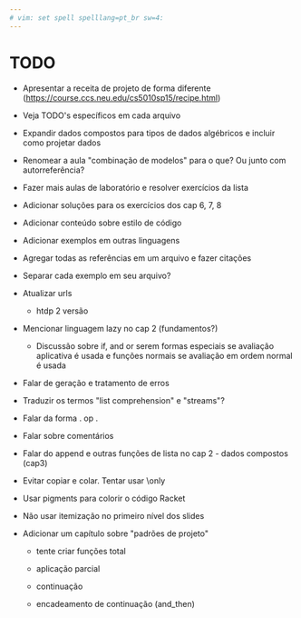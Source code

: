 ```yaml
---
# vim: set spell spelllang=pt_br sw=4:
---
```


# TODO

- Apresentar a receita de projeto de forma diferente (https://course.ccs.neu.edu/cs5010sp15/recipe.html)

- Veja TODO's específicos em cada arquivo

- Expandir dados compostos para tipos de dados algébricos e incluir como projetar dados

- Renomear a aula "combinação de modelos" para o que? Ou junto com autorreferência?

- Fazer mais aulas de laboratório e resolver exercícios da lista

- Adicionar soluções para os exercícios dos cap 6, 7, 8

- Adicionar conteúdo sobre estilo de código

- Adicionar exemplos em outras linguagens

- Agregar todas as referências em um arquivo e fazer citações

- Separar cada exemplo em seu arquivo?

- Atualizar urls
    - htdp 2 versão

- Mencionar linguagem lazy no cap 2 (fundamentos?)

    - Discussão sobre if, and or serem formas especiais se avaliação aplicativa
      é usada e funções normais se avaliação em ordem normal é usada

- Falar de geração e tratamento de erros

- Traduzir os termos "list comprehension" e "streams"?

- Falar da forma . op .

- Falar sobre comentários

- Falar do append e outras funções de lista no cap 2 - dados compostos (cap3)

- Evitar copiar e colar. Tentar usar \only

- Usar pigments para colorir o código Racket

- Não usar itemização no primeiro nível dos slides

- Adicionar um capítulo sobre "padrões de projeto"

    - tente criar funções total

    - aplicação parcial

    - continuação

    - encadeamento de continuação (and_then)
